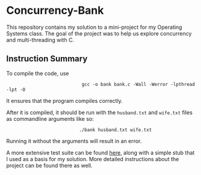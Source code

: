 # Concurrency-Bank

This repository contains my solution to a mini-project for my Operating Systems class. The goal of the project was to help us explore concurrency and multi-threading with C.

## Instruction Summary

To compile the code, use

                                gcc -o bank bank.c -Wall -Werror -lpthread -lpt -O
                                
It ensures that the program compiles correctly. 

After it is compiled, it should be run with the `husband.txt` and `wife.txt` files as commandline arguments like so: 

                               ./bank husband.txt wife.txt
  
Running it without the arguments will result in an error.


A more extensive test suite can be found [here](https://github.com/ianakotey/ostep-projects/tree/master/concurrency-bank), along with a simple stub that I used as a basis for my solution. More detailed instructions about the project can be found there as well.
